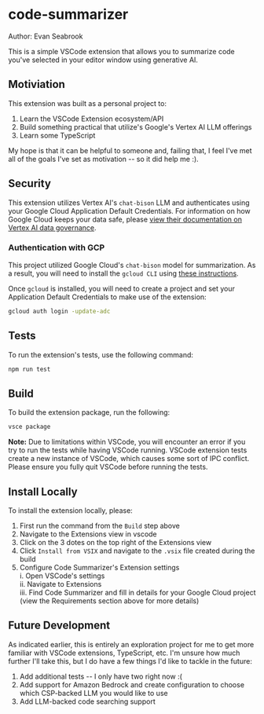# code-summarizer 
Author: Evan Seabrook

This is a simple VSCode extension that allows you to summarize code you've selected in your editor window using generative AI.

## Motiviation
This extension was built as a personal project to:
1. Learn the VSCode Extension ecosystem/API
2. Build something practical that utilize's Google's Vertex AI LLM offerings
3. Learn some TypeScript

My hope is that it can be helpful to someone and, failing that, I feel I've met all of the goals I've set as motivation -- so it did help me :).

## Security
This extension utilizes Vertex AI's `chat-bison` LLM and authenticates using your Google Cloud Application Default Credentials. For information on how Google Cloud keeps your data safe, please [view their documentation on Vertex AI data governance](https://cloud.google.com/vertex-ai/docs/generative-ai/data-governance).

### Authentication with GCP
This project utilized Google Cloud's `chat-bison` model for summarization. As a result, you will need to install the `gcloud CLI` using [these instructions](https://cloud.google.com/sdk/docs/install).

Once `gcloud` is installed, you will need to create a project and set your Application Default Credentials to make use of the extension: 
```sh
gcloud auth login -update-adc
```

## Tests
To run the extension's tests, use the following command:

```sh
npm run test
```

## Build
To build the extension package, run the following:

```sh
vsce package
```

**Note:** Due to limitations within VSCode, you will encounter an error if you try to run the tests while having VSCode running. VSCode extension tests create a new instance of VSCode, which causes some sort of IPC conflict. Please ensure you fully quit VSCode before running the tests.

## Install Locally
To install the extension locally, please:
1. First run the command from the `Build` step above
2. Navigate to the Extensions view in vscode
3. Click on the 3 dotes on the top right of the Extensions view
4. Click `Install from VSIX` and navigate to the `.vsix` file created during the build
5. Configure Code Summarizer's Extension settings  
    i. Open VSCode's settings  
    ii. Navigate to Extensions  
    iii. Find Code Summarizer and fill in details for your Google Cloud project (view the Requirements section above for more details)

## Future Development
As indicated earlier, this is entirely an exploration project for me to get more familiar with VSCode extensions, TypeScript, etc. I'm unsure how much further I'll take this, but I do have a few things I'd like to tackle in the future:
1. Add additional tests -- I only have two right now :(
2. Add support for Amazon Bedrock and create configuration to choose which CSP-backed LLM you would like to use
3. Add LLM-backed code searching support